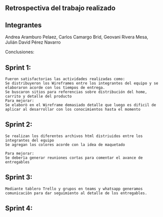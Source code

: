 ## Retrospectiva del trabajo realizado

## Integrantes 
Andrea Aramburo Pelaez, Carlos Camargo Brid, Geovani Rivera Mesa, Julián David Pérez Navarro

Conclusiones:

## Sprint 1:

    Fueron satisfactorias las actividades realizadas como:
    Se distribuyeron los Wireframes entre los integrantes del equipo y se elaboraron acorde con los tiempos de entrega.
    Se buscaron sitios para referencias sobre distribución del home, carrito y detalle del producto
    Para mejorar:
    Se elaborò en el Wireframe demasiado detalle que luego es dificil de aplicar al desarrollar con los conocimientos hasta el momento

## Sprint 2:

    Se realizan los diferentes archivos html distriuidos entre los integrantes del equipo
    Se agregan los colores acorde con la idea de maquetado

    Para mejorar:
    Se deberìa generar reuniones cortas para comentar el avance de entregables

## Sprint 3:

    Mediante tablero Trello y grupos en teams y whatsapp generamos comunicaciòn para dar seguimiento al detalle de los entregables.

## Sprint 4:
